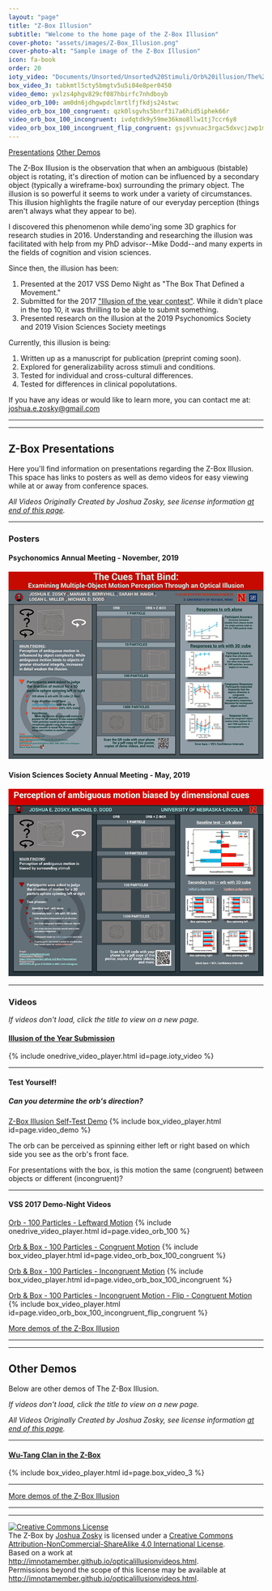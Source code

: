 ```yaml
---
layout: "page"
title: "Z-Box Illusion"
subtitle: "Welcome to the home page of the Z-Box Illusion"
cover-photo: "assets/images/Z-Box_Illusion.png"
cover-photo-alt: "Sample image of the Z-Box Illusion"
icon: fa-book
order: 20
ioty_video: "Documents/Unsorted/Unsorted%20Stimuli/Orb%20illusion/The%20Z-Box%20Illusion.mp4?App=OneDriveWebVideo"
box_video_3: tabkmtl5cty5bmgtv5u5i04e8per0450
video_demo: yxlzs4phgv829cf087hbirfc7nhdboyb
video_orb_100: am0dn6jdhgwpdclmrtlfjfkdjs24stwc
video_orb_box_100_congruent: qzk0lsgvhs5bnrf3i7a6hid5iphek66r
video_orb_box_100_incongruent: ivdqtdk9y59me36kmo8llw1tj7ccr6y8
video_orb_box_100_incongruent_flip_congruent: gsjvvnuac3rgac5dxvcjzwp1mn9xql4n 
---
```


<a href="#presentations" class="button scrolly">Presentations</a>
<a href="#demos" class="button scrolly">Other Demos</a>

The Z-Box Illusion is the observation that when an ambiguous (bistable) object is rotating, it's direction of motion can be influenced by a secondary object (typically a wireframe-box) surrounding the primary object. The illusion is so powerful it seems to work under a variety of circumstances. This illusion highlights the fragile nature of our everyday perception (things aren't always what they appear to be).

I discovered this phenomenon while demo'ing some 3D graphics for research studies in 2016. Understanding and researching the illusion was facilitated with help from my PhD advisor--Mike Dodd--and many experts in the fields of cognition and vision sciences.

Since then, the illusion has been:
1. Presented at the 2017 VSS Demo Night as "The Box That Defined a Movement."
2. Submitted for the 2017 ["Illusion of the year contest"](http://illusionoftheyear.com/). While it didn't place in the top 10, it was thrilling to be able to submit something.
3. Presented research on the illusion at the 2019 Psychonomics Society and 2019 Vision Sciences Society meetings

Currently, this illusion is being:
1. Written up as a manuscript for publication (preprint coming soon).
2. Explored for generalizability across stimuli and conditions.
3. Tested for individual and cross-cultural differences.
4. Tested for differences in clinical popolutations.

If you have any ideas or would like to learn more, you can contact me at: <joshua.e.zosky@gmail.com>

----
****

<section id="presentations"></section>

## Z-Box Presentations

Here you'll find information on presentations regarding the Z-Box Illusion. This space has links to posters as well as demo videos for easy viewing while at or away from conference spaces.

_All Videos Originally Created by Joshua Zosky, see license information [at end of this page](#license)._

----


### Posters

#### Psychonomics Annual Meeting - November, 2019

[![poster 1][poster1]](https://imnotamember.github.io/assets/documents/Z-Box_Poster.Psychonomics.2019.pdf)

#### Vision Sciences Society Annual Meeting - May, 2019

[![poster 2][poster2]](https://imnotamember.github.io/assets/documents/Z-Box_Poster.VSS.2019.pdf)

----


### Videos
*If videos don't load, click the title to view on a new page.*

#### [Illusion of the Year Submission](https://unl.box.com/s/xwo1nn8fqsy1dvbozvrozy5cizs3rxu4)
{% include onedrive_video_player.html id=page.ioty_video %}

----

#### Test Yourself!
##### Can you determine the orb's direction?

[Z-Box Illusion Self-Test Demo](https://unl.box.com/v/Z-Box-Illusion)
{% include box_video_player.html id=page.video_demo %}

The orb can be perceived as spinning either left or right based on which side you see as the orb's front face.

For presentations with the box, is this motion the same (congruent) between objects or different (incongruent)?

----

#### VSS 2017 Demo-Night Videos

[Orb - 100 Particles - Leftward Motion](https://unl.box.com/s/am0dn6jdhgwpdclmrtlfjfkdjs24stwc)
{% include onedrive_video_player.html id=page.video_orb_100 %}

[Orb & Box - 100 Particles - Congruent Motion](https://unl.box.com/s/qzk0lsgvhs5bnrf3i7a6hid5iphek66r)
{% include box_video_player.html id=page.video_orb_box_100_congruent %}

[Orb & Box - 100 Particles - Incongruent Motion](https://unl.box.com/s/ivdqtdk9y59me36kmo8llw1tj7ccr6y8)
{% include box_video_player.html id=page.video_orb_box_100_incongruent %}

[Orb & Box - 100 Particles - Incongruent Motion - Flip - Congruent Motion](https://unl.box.com/s/gsjvvnuac3rgac5dxvcjzwp1mn9xql4n)
{% include box_video_player.html id=page.video_orb_box_100_incongruent_flip_congruent %}

[More demos of the Z-Box Illusion](https://imnotamember.github.io/z-box_videos)

----
****

<section id="demos"></section>

## Other Demos

Below are other demos of The Z-Box Illusion.

*If videos don't load, click the title to view on a new page.*

_All Videos Originally Created by Joshua Zosky, see license information [at end of this page](#license)._

----

#### [Wu-Tang Clan in the Z-Box](https://unl.box.com/s/tabkmtl5cty5bmgtv5u5i04e8per0450)
{% include box_video_player.html id=page.box_video_3 %}

----

[More demos of the Z-Box Illusion](https://imnotamember.github.io/z-box_videos)

----
****

<section id="license">
<a rel="license" href="http://creativecommons.org/licenses/by-nc-sa/4.0/">
    <img alt="Creative Commons License" style="border-width:0" src="https://i.creativecommons.org/l/by-nc-sa/4.0/88x31.png" />
</a>
<br />
<span xmlns:dct="http://purl.org/dc/terms/" href="http://purl.org/dc/dcmitype/MovingImage" property="dct:title" rel="dct:type">The Z-Box</span> by <a xmlns:cc="http://creativecommons.org/ns#" href="http://imnotamember.github.io/opticalillusionvideos.html" property="cc:attributionName" rel="cc:attributionURL">Joshua Zosky</a> is licensed under a <a rel="license" href="http://creativecommons.org/licenses/by-nc-sa/4.0/">Creative Commons Attribution-NonCommercial-ShareAlike 4.0 International License</a>.<br />Based on a work at <a xmlns:dct="http://purl.org/dc/terms/" href="http://imnotamember.github.io/opticalillusionvideos.html" rel="dct:source">http://imnotamember.github.io/opticalillusionvideos.html</a>.<br />Permissions beyond the scope of this license may be available at <a xmlns:cc="http://creativecommons.org/ns#" href="http://imnotamember.github.io/opticalillusionvideos.html" rel="cc:morePermissions">http://imnotamember.github.io/opticalillusionvideos.html</a>.
</section>

[poster1]: assets/images/Z-Box_Poster.Psychonomics.2019.png "Psychonomics 2019"
[poster2]: assets/images/Z-Box_Poster.VSS.2019.png "VSS 2019"
